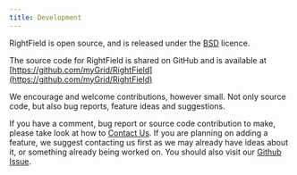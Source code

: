 ```yaml
---
title: Development
---
```

RightField is open source, and is released under the [BSD](https://raw.github.com/myGrid/RightField/master/LICENSE) licence.

The source code for RightField is shared on GitHub and is available at [https://github.com/myGrid/RightField](https://github.com/myGrid/RightField)

We encourage and welcome contributions, however small. Not only source code, but also bug reports, feature ideas and
suggestions.

If you have a comment, bug report or source code contribution to make, please take look at how to [Contact Us](/contact_us). If you are
planning on adding a feature, we suggest contacting us first as we may already have ideas about it, or something already
being worked on. You should also visit our [Github Issue](https://github.com/myGrid/RightField/issues).
